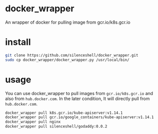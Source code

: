 # docker_wrapper
An wrapper of docker for pulling image from gcr.io/k8s.gcr.io

# install

```bash
git clone https://github.com/silenceshell/docker_wrapper.git
sudo cp docker_wrapper/docker_wrapper.py /usr/local/bin/
```

# usage

You can use docker_wrapper to pull images from `gcr.io/k8s.gcr.io` and also from `hub.docker.com`. In the later condition, It will directly pull from `hub.docker.com`.

```bash
docker_wrapper pull k8s.gcr.io/kube-apiserver:v1.14.1
docker_wrapper pull gcr.io/google_containers/kube-apiserver:v1.14.1
docker_wrapper pull nginx
docker_wrapper pull silenceshell/godaddy:0.0.2
```
